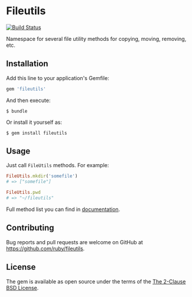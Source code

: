 # Fileutils
[![Build Status](https://travis-ci.org/ruby/fileutils.svg?branch=master)](https://travis-ci.org/ruby/fileutils)

Namespace for several file utility methods for copying, moving, removing, etc.

## Installation

Add this line to your application's Gemfile:

```ruby
gem 'fileutils'
```

And then execute:

    $ bundle

Or install it yourself as:

    $ gem install fileutils

## Usage

Just call `FileUtils` methods. For example:

```ruby
FileUtils.mkdir('somefile')
# => ["somefile"]

FileUtils.pwd
# => "~/fileutils"
```

Full method list you can find in [documentation](https://ruby-doc.org/stdlib-1.9.3/libdoc/fileutils/rdoc/FileUtils.html).

## Contributing

Bug reports and pull requests are welcome on GitHub at https://github.com/ruby/fileutils.

## License

The gem is available as open source under the terms of the [The 2-Clause BSD License](https://opensource.org/licenses/BSD-2-Clause).

